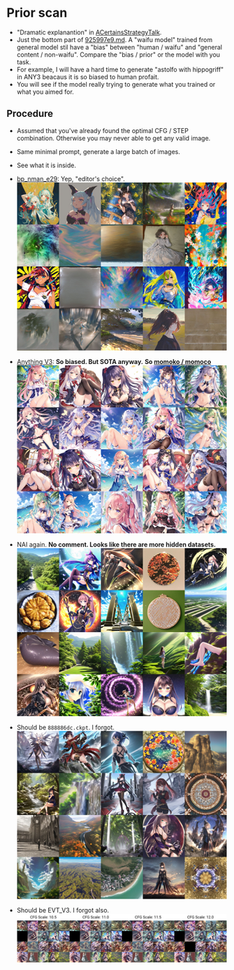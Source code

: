 # Prior scan #

- "Dramatic explanantion" in [
ACertainsStrategyTalk](https://huggingface.co/spaces/JosephusCheung/ACertainsStrategyTalk). 
- Just the bottom part of [925997e9.md](../ch99/925997e9.md). A "waifu model" trained from general model stil have a "bias" between "human / waifu" and "general content / non-waifu". Compare the "bias / prior" or the model with you task.
- For example, I will have a hard time to generate "astolfo with hippogriff" in ANY3 beacaus it is so biased to human profait. 
- You will see if the model really trying to generate what you trained or what you aimed for.

## Procedure ##

- Assumed that you've already found the optimal CFG / STEP combination. Otherwise you may never able to get any valid image.
- Same minimal prompt, generate a large batch of images.
- See what it is inside.

- [bp_nman_e29](https://huggingface.co/Crosstyan/BPModel/blob/main/NMFSAN/README.md): Yep, "editor's choice".
![img/grid-0189](img/grid-0189.jpg)

- [Anything V3](https://huggingface.co/Linaqruf/anything-v3.0): **So biased. But SOTA anyway.** **So [momoko / momoco](https://www.pixiv.net/en/users/1113943)**
![img/grid-0198](img/grid-0198.jpg)

- NAI again. **No comment. Looks like there are more hidden datasets.**
![img/grid-0199](img/grid-0199.jpg)

- Should be `888886dc.ckpt`. I forgot. 
![img/grid-0086.jpg](img/grid-0086.jpg)

- Should be EVT_V3. I forgot also.
![img/xy_grid-0012-1168228247-15360-3559-11-48-20221127143432.jpg](img/xy_grid-0012-1168228247-15360-3559-11-48-20221127143432.jpg)